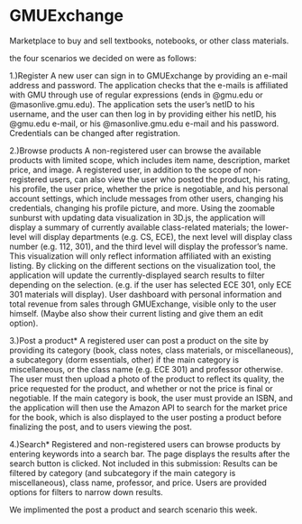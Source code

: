 # GMUExchange
Marketplace to buy and sell textbooks, notebooks, or other class materials.


the four scenarios we decided on were as follows:

1.)Register
      A new user can sign in to GMUExchange by providing an e-mail address and password. The application checks that the e-mails is           affiliated with GMU through use of regular expressions (ends in @gmu.edu or @masonlive.gmu.edu). The application sets the user’s       netID to his username, and the user can then log in by providing either his netID, his @gmu.edu e-mail, or his @masonlive.gmu.edu       e-mail and his password. Credentials can be changed after registration.
      
2.)Browse products
      A non-registered user can browse the available products with limited scope, which includes item name, description, market price,         and image. A registered user, in addition to the scope of non-registered users, can also view the user who posted the product,         his rating, his profile, the user price, whether the price is negotiable, and his personal account settings, which include             messages from other users, changing his credentials, changing his profile picture, and more. 
      Using the zoomable sunburst with updating data visualization in 3D.js, the application will display a summary of currently               available class-related materials; the lower-level will display departments (e.g. CS, ECE), the next level will display class           number (e.g. 112, 301), and the third level will display the professor’s name. This visualization will only reflect information         affiliated with an existing listing. By clicking on the different sections on the visualization tool, the application will update       the currently-displayed search results to filter depending on the selection. (e.g. if the user has selected ECE 301, only ECE 301       materials will display).
      User dashboard with personal information and total revenue from sales through GMUExchange, visible only to the user himself.            (Maybe also show their current listing and give them an edit option).
      
3.)Post a product*
    A registered user can post a product on the site by providing its category (book, class notes, class materials, or miscellaneous), a     subcategory (dorm essentials, other) if the main category is miscellaneous, or the class name (e.g. ECE 301) and professor             otherwise. The user must then upload a photo of the product to reflect its quality, the price requested for the product, and           whether or not the price is final or negotiable. If the main category is book, the user must provide an ISBN, and the application       will then use the Amazon API to search for the market price for the book, which is also displayed to the user posting a product         before finalizing the post, and to users viewing the post.
    
4.)Search* 
    Registered and non-registered users can browse products by entering keywords into a search bar. The page displays the results after     the search button is clicked.
    Not included in this submission: Results can be filtered by category (and subcategory if the main category is miscellaneous), class     name, professor, and price. Users are provided options for filters to narrow down results.

We implimented the post a product and search scenario this week.

